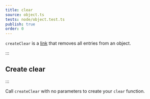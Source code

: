 ```yaml
---
title: clear
source: object.ts
tests: node/object.test.ts
publish: true
order: 0
---
```


`createClear` is a [link](/docs/logic/links-overview) that removes all entries from an object.


:::
## Create clear
:::

Call `createClear` with no parameters to create your `clear` function.
